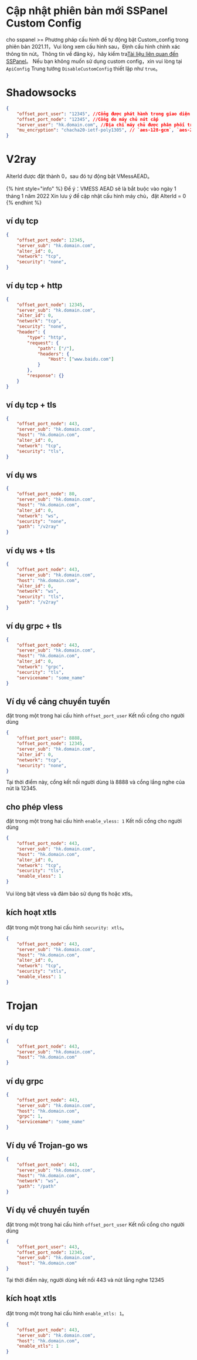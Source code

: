 # Cập nhật phiên bản mới SSPanel Custom Config

cho sspanel >= Phương pháp cấu hình để tự động bật Custom_config trong phiên bản 2021.11，Vui lòng xem cấu hình sau，Định cấu hình chính xác thông tin nút。Thông tin về đăng ký，hãy kiểm tra[Tài liệu liên quan đến SSPanel](https://wiki.sspanel.org/#/universal-subscription)。
Nếu bạn không muốn sử dụng custom config，xin vui lòng tại `ApiConfig` Trung tướng `DisableCustomConfig` thiết lập như `true`。

# Shadowsocks
```json
{
    "offset_port_user": "12345", //Cổng được phát hành trong giao diện người dùng / đăng ký
    "offset_port_node": "12345", //Cổng do máy chủ nút cấp
    "server_user": "hk.domain.com", //Địa chỉ máy chủ được phân phối trong giao diện người dùng / đăng ký
    "mu_encryption": "chacha20-ietf-poly1305", // `aes-128-gcm`, `aes-256-gcm`, `chacha20-ietf-poly1305`một trong ba
}

```

# V2ray

AlterId được đặt thành 0，sau đó tự động bật VMessAEAD。

{% hint style="info" %} Để ý：VMESS AEAD sẽ là bắt buộc vào ngày 1 tháng 1 năm 2022 Xin lưu ý để cập nhật cấu hình máy chủ，đặt AlterId = 0 {% endhint %}

## ví dụ tcp

``` json
{
	"offset_port_node": 12345,
	"server_sub": "hk.domain.com",
	"alter_id": 0,
	"network": "tcp",
	"security": "none",
}
```

## ví dụ tcp + http

```json
{
	"offset_port_node": 12345,
	"server_sub": "hk.domain.com",
	"alter_id": 0,
	"network": "tcp",
	"security": "none",
	"header": {
        "type": "http",
        "request": {
            "path": ["/"],
  			"headers": {
    			"Host": ["www.baidu.com"]
            }
        },
        "response": {}
    }
}
```

## ví dụ tcp + tls

```json
{
	"offset_port_node": 443,
	"server_sub": "hk.domain.com",
	"host": "hk.domain.com",
	"alter_id": 0,
	"network": "tcp",
	"security": "tls",
}
```

## ví dụ ws

```json
{
	"offset_port_node": 80,
	"server_sub": "hk.domain.com",
	"host": "hk.domain.com",
	"alter_id": 0,
	"network": "ws",
	"security": "none",
	"path": "/v2ray"
}
```

## ví dụ ws + tls

```json
{
	"offset_port_node": 443,
	"server_sub": "hk.domain.com",
	"host": "hk.domain.com",
	"alter_id": 0,
	"network": "ws",
	"security": "tls",
	"path": "/v2ray"
}
```

## ví dụ grpc + tls

```json
{
	"offset_port_node": 443,
	"server_sub": "hk.domain.com",
	"host": "hk.domain.com",
	"alter_id": 0,
	"network": "grpc",
	"security": "tls",
	"servicename": "some_name"
}
```

## Ví dụ về cảng chuyển tuyến
đặt trong một trong hai cấu hình `offset_port_user` Kết nối cổng cho người dùng

``` json
{
	"offset_port_user": 8888,
	"offset_port_node": 12345,
	"server_sub": "hk.domain.com",
	"alter_id": 0,
	"network": "tcp",
	"security": "none",
}
```

Tại thời điểm này, cổng kết nối người dùng là 8888 và cổng lắng nghe của nút là 12345.

## cho phép vless
đặt trong một trong hai cấu hình `enable_vless: 1` Kết nối cổng cho người dùng

``` json
{
	"offset_port_node": 443,
	"server_sub": "hk.domain.com",
	"host": "hk.domain.com",
	"alter_id": 0,
	"network": "tcp",
	"security": "tls",
	"enable_vless": 1
}
```
Vui lòng bật vless và đảm bảo sử dụng tls hoặc xtls。

## kích hoạt xtls
đặt trong một trong hai cấu hình `security: xtls`。

``` json
{
	"offset_port_node": 443,
	"server_sub": "hk.domain.com",
	"host": "hk.domain.com",
	"alter_id": 0,
	"network": "tcp",
	"security": "xtls",
	"enable_vless": 1
}
```

# Trojan

## ví dụ tcp

``` json
{
	"offset_port_node": 443,
	"server_sub": "hk.domain.com",
	"host": "hk.domain.com"
}
```

## ví dụ grpc

``` json
{
	"offset_port_node": 443,
	"server_sub": "hk.domain.com",
	"host": "hk.domain.com",
	"grpc": 1,
	"servicename": "some_name"
}
```

## Ví dụ về Trojan-go ws

``` json
{
	"offset_port_node": 443,
	"server_sub": "hk.domain.com",
	"host": "hk.domain.com",
	"network": "ws",
	"path": "/path"
}
```

## Ví dụ về chuyển tuyến
đặt trong một trong hai cấu hình `offset_port_user` Kết nối cổng cho người dùng
``` json
{
	"offset_port_user": 443,
	"offset_port_node": 12345,
	"server_sub": "hk.domain.com",
	"host": "hk.domain.com"
}
```
Tại thời điểm này, người dùng kết nối 443 và nút lắng nghe 12345

## kích hoạt xtls

đặt trong một trong hai cấu hình `enable_xtls: 1`。

``` json
{
	"offset_port_node": 443,
	"server_sub": "hk.domain.com",
	"host": "hk.domain.com",
	"enable_xtls": 1
}
```
